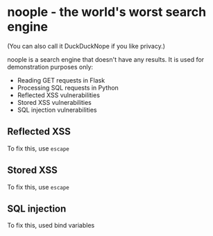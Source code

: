 # noople - the world's worst search engine

(You can also call it DuckDuckNope if you like privacy.)

noople is a search engine that doesn't have any results. It is used for demonstration purposes only:

* Reading GET requests in Flask
* Processing SQL requests in Python
* Reflected XSS vulnerabilities
* Stored XSS vulnerabilities
* SQL injection vulnerabilities

## Reflected XSS

To fix this, use `escape`

## Stored XSS

To fix this, use `escape`

## SQL injection

To fix this, used bind variables
